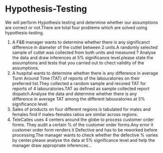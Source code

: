 # Hypothesis-Testing
 We will perform Hypothesis testing and determine whether our assumptions are correct or not.There are total four problems which are solved using hypothesis-testing.
 1. A F&B manager wants to determine whether there is any significanct difference in diameter of the cutlet between 2 units.A randomly selected sample of cutlet was collected from both units and measured ? Analyse the data and draw inferences at 5% significance level.please state the assumptions and tests that you carried out to chect validity of the assumptions.         
 2. A huspital wants to determine whether there is any difference in average Turm Around Time (TAT) of reports of the labouratories on their preferred list.They collected a random sample and recored TAT for reports of 4 labouratories.TAT as defined as sample collected report dispatch.Analyse the data and determine whether there is any difference in average TAT among the different labouratories at 5% significance level.
 3. Sales of products on four different regions is tabulated for males and females find if males-females ratios are similar across regions.
 4. TeleCalles uses 4 centers around the globe to process customer order forms. They audit a certain % of the customer order forms.Any error it customer order form renders it Defective and has to be reworked before processing.The manager wants to check whether the defective % varies by center.please analyse the data at 5% significance level and help the manager draw appropriate inferences...
